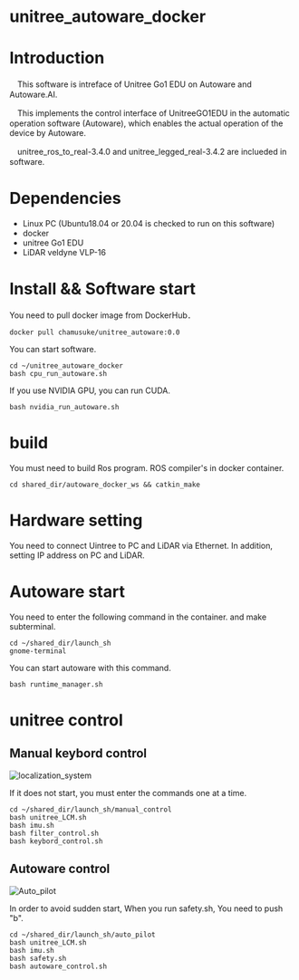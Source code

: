 # unitree_autoware_docker

# Introduction
　This software is intreface of Unitree Go1 EDU on Autoware and Autoware.AI.
 
　This implements the control interface of UnitreeGO1EDU in the automatic operation software (Autoware), which enables the actual operation of the device by Autoware.

　unitree_ros_to_real-3.4.0 and unitree_legged_real-3.4.2 are inclueded in software.
 
# Dependencies
- Linux PC (Ubuntu18.04 or 20.04 is checked to run on this software)
- docker
- unitree Go1 EDU
- LiDAR veldyne VLP-16


# Install && Software start
 You need to pull docker image from DockerHub．
```
docker pull chamusuke/unitree_autoware:0.0
```
 You can start software.
```
cd ~/unitree_autoware_docker
bash cpu_run_autoware.sh
```

If you use NVIDIA GPU, you can run CUDA.
```
bash nvidia_run_autoware.sh
```


# build
 You must need to build Ros program.
 ROS compiler's in docker container.
```
cd shared_dir/autoware_docker_ws && catkin_make
```

# Hardware setting
 You need to connect Uintree to PC and LiDAR via Ethernet.
 In addition, setting IP address on PC and LiDAR.

# Autoware start 
 You need to enter the following command in the container.
 and make subterminal.
```
cd ~/shared_dir/launch_sh
gnome-terminal
```
 You can start autoware with this command.
```
bash runtime_manager.sh
```

# unitree control
## Manual keybord control

![localization_system](https://github.com/Chamusuke/unitree_autoware_docker/assets/120120108/1721a68d-544a-4769-88eb-1519988e03d6)

If it does not start, you must enter the commands one at a time.

```
cd ~/shared_dir/launch_sh/manual_control
bash unitree_LCM.sh
bash imu.sh
bash filter_control.sh
bash keybord_control.sh
```

## Autoware control 

![Auto_pilot](https://github.com/Chamusuke/unitree_autoware_docker/assets/120120108/5c10b394-ba5a-4da4-bb59-39241cf9bd52)

In order to avoid sudden start,
When you run safety.sh, You need to push "b". 

```
cd ~/shared_dir/launch_sh/auto_pilot
bash unitree_LCM.sh
bash imu.sh
bash safety.sh
bash autoware_control.sh
```
